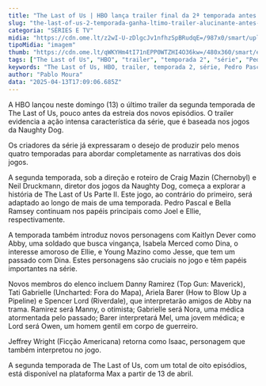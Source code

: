 ```yaml
---
title: "The Last of Us | HBO lança trailer final da 2ª temporada antes da estreia"
slug: "the-last-of-us-2-temporada-ganha-ltimo-trailer-alucinante-antes-da-estreia"
categoria: "SÉRIES E TV"
midia: "https://cdn.ome.lt/z2wI-U-zDlgcJv1nfhzSpBRudqE=/987x0/smart/uploads/conteudo/fotos/lastofussegundatemporada_GCAFuK5.jpg"
tipoMidia: "imagem"
thumb: "https://cdn.ome.lt/qWKYHm4tI71nEPP0WTZHI4O36kw=/480x360/smart/extras/conteudos/lastofussegundatemporada_qf61V38.jpg"
tags: ["The Last of Us", "HBO", "trailer", "temporada 2", "série", "Pedro Pascal", "Bella Ramsey"]
keywords: "The Last of Us, HBO, trailer, temporada 2, série, Pedro Pascal, Bella Ramsey"
author: "Pablo Moura"
data: "2025-04-13T17:09:06.685Z"
---
```


A HBO lançou neste domingo (13) o último trailer da segunda temporada de The Last of Us, pouco antes da estreia dos novos episódios. O trailer evidencia a ação intensa característica da série, que é baseada nos jogos da Naughty Dog. 

<blockquote class="twitter-tweet"><a href="https://twitter.com/user/status/1911435431863812454"></a></blockquote>

Os criadores da série já expressaram o desejo de produzir pelo menos quatro temporadas para abordar completamente as narrativas dos dois jogos. 

A segunda temporada, sob a direção e roteiro de Craig Mazin (Chernobyl) e Neil Druckmann, diretor dos jogos da Naughty Dog, começa a explorar a história de The Last of Us Parte II. Este jogo, ao contrário do primeiro, será adaptado ao longo de mais de uma temporada. Pedro Pascal e Bella Ramsey continuam nos papéis principais como Joel e Ellie, respectivamente. 

A temporada também introduz novos personagens com Kaitlyn Dever como Abby, uma soldado que busca vingança, Isabela Merced como Dina, o interesse amoroso de Ellie, e Young Mazino como Jesse, que tem um passado com Dina. Estes personagens são cruciais no jogo e têm papéis importantes na série. 

Novos membros do elenco incluem Danny Ramirez (Top Gun: Maverick), Tati Gabrielle (Uncharted: Fora do Mapa), Ariela Barer (How to Blow Up a Pipeline) e Spencer Lord (Riverdale), que interpretarão amigos de Abby na trama. Ramirez será Manny, o otimista; Gabrielle será Nora, uma médica atormentada pelo passado; Barer interpretará Mel, uma jovem médica; e Lord será Owen, um homem gentil em corpo de guerreiro. 

Jeffrey Wright (Ficção Americana) retorna como Isaac, personagem que também interpretou no jogo. 

A segunda temporada de The Last of Us, com um total de oito episódios, está disponível na plataforma Max a partir de 13 de abril.